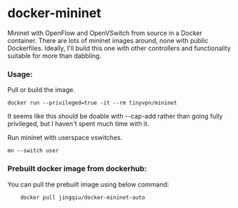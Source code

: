 docker-mininet
==============

Mininet with OpenFlow and OpenVSwitch from source in a Docker container. There are lots of mininet images around, none with public Dockerfiles. Ideally, I'll build this one with other controllers and functionality suitable for more than dabbling.

### Usage:

Pull or build the image.

	docker run --privileged=true -it --rm tinyvpn/mininet

It seems like this should be doable with --cap-add rather than going fully privileged, but I haven't spent much time with it.

Run mininet with userspace vswitches.

	mn --switch user

### Prebuilt docker image from dockerhub:

You can pull the prebuilt image using below command:

        docker pull jingqiu/docker-mininet-auto
